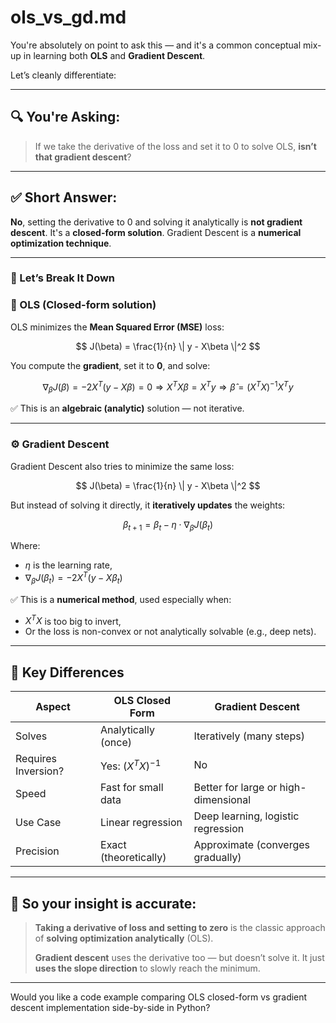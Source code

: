 # ols_vs_gd.md

You're absolutely on point to ask this — and it's a common conceptual mix-up in learning both **OLS** and **Gradient Descent**.

Let’s cleanly differentiate:

---

## 🔍 You're Asking:

> If we take the derivative of the loss and set it to 0 to solve OLS, **isn’t that gradient descent**?

---

## ✅ Short Answer:

**No**, setting the derivative to 0 and solving it analytically is **not gradient descent**.
It's a **closed-form solution**.
Gradient Descent is a **numerical optimization technique**.

---

### 📌 Let’s Break It Down

### 🎯 OLS (Closed-form solution)

OLS minimizes the **Mean Squared Error (MSE)** loss:

$$
J(\beta) = \frac{1}{n} \| y - X\beta \|^2
$$

You compute the **gradient**, set it to **0**, and solve:

$$
\nabla_\beta J(\beta) = -2X^T(y - X\beta) = 0
\Rightarrow X^TX\beta = X^Ty
\Rightarrow \hat\beta = (X^TX)^{-1}X^Ty
$$

✅ This is an **algebraic (analytic)** solution — not iterative.

---

### ⚙️ Gradient Descent

Gradient Descent also tries to minimize the same loss:

$$
J(\beta) = \frac{1}{n} \| y - X\beta \|^2
$$

But instead of solving it directly, it **iteratively updates** the weights:

$$
\beta_{t+1} = \beta_t - \eta \cdot \nabla_\beta J(\beta_t)
$$

Where:

* $\eta$ is the learning rate,
* $\nabla_\beta J(\beta_t) = -2X^T(y - X\beta_t)$

✅ This is a **numerical method**, used especially when:

* $X^TX$ is too big to invert,
* Or the loss is non-convex or not analytically solvable (e.g., deep nets).

---

## 🔁 Key Differences

| Aspect              | OLS Closed Form       | Gradient Descent                     |
| ------------------- | --------------------- | ------------------------------------ |
| Solves              | Analytically (once)   | Iteratively (many steps)             |
| Requires Inversion? | Yes: $(X^TX)^{-1}$    | No                                   |
| Speed               | Fast for small data   | Better for large or high-dimensional |
| Use Case            | Linear regression     | Deep learning, logistic regression   |
| Precision           | Exact (theoretically) | Approximate (converges gradually)    |

---

## 🧠 So your insight is accurate:

> **Taking a derivative of loss and setting to zero** is the classic approach of **solving optimization analytically** (OLS).
>
> **Gradient descent** uses the derivative too — but doesn’t solve it. It just **uses the slope direction** to slowly reach the minimum.

---

Would you like a code example comparing OLS closed-form vs gradient descent implementation side-by-side in Python?

